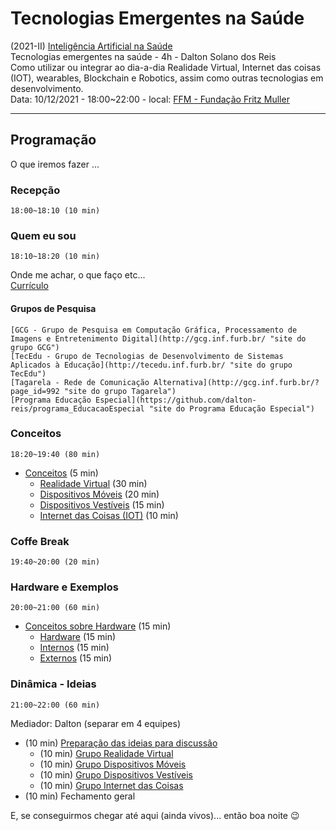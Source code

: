 # Tecnologias Emergentes na Saúde

(2021-II) [Inteligência Artificial na Saúde](https://www.fundacaofritzmuller.com.br/curso/inteligencia-artificial-na-saude/turma/9309e20A "site da Pós em Inteligência Artificial na Saúde da Fundação Fritz Muller")  
Tecnologias emergentes na saúde - 4h - Dalton Solano dos Reis  
Como utilizar ou integrar ao dia-a-dia Realidade Virtual, Internet das coisas (IOT), wearables, Blockchain e Robotics, assim como outras tecnologias em desenvolvimento.  
Data: 10/12/2021 - 18:00~22:00 - local: [FFM - Fundação Fritz Muller](https://www.fundacaofritzmuller.com.br "Site da Fundação Fritz Muller")  

----------

## Programação

O que iremos fazer ...  

### Recepção

    18:00~18:10 (10 min)  

### Quem eu sou

    18:10~18:20 (10 min)  
  
Onde me achar, o que faço etc...  
    [Currículo](https://github.com/dalton-reis/dalton-reis/blob/main/README.md "Meu currículo")  

#### Grupos de Pesquisa

    [GCG - Grupo de Pesquisa em Computação Gráfica, Processamento de Imagens e Entretenimento Digital](http://gcg.inf.furb.br/ "site do grupo GCG")  
    [TecEdu - Grupo de Tecnologias de Desenvolvimento de Sistemas Aplicados à Educação](http://tecedu.inf.furb.br/ "site do grupo TecEdu")  
    [Tagarela - Rede de Comunicação Alternativa](http://gcg.inf.furb.br/?page_id=992 "site do grupo Tagarela")  
    [Programa Educação Especial](https://github.com/dalton-reis/programa_EducacaoEspecial "site do Programa Educação Especial")  

### Conceitos

    18:20~19:40 (80 min)  

- [Conceitos](Conceitos/ "Conceitos sobre as quatro áreas") (5 min)  
  - [Realidade Virtual](Conceitos/RealidadeVirtual.md "Conceitos sobre Realidade Virtual") (30 min)  
  - [Dispositivos Móveis](Conceitos/DispositivosMoveis.md "Conceitos sobre Dispositivos Móveis") (20 min)  
  - [Dispositivos Vestíveis](Conceitos/DispositivosVestiveis.md "Conceitos sobre Dispositivos Vestíveis") (15 min)  
  - [Internet das Coisas (IOT)](Conceitos/InternetDasCoisas.md "Conceitos sobre Internet das Coisas") (10 min)  

### Coffe Break

    19:40~20:00 (20 min)  
  
### Hardware e Exemplos

    20:00~21:00 (60 min)  

- [Conceitos sobre Hardware](HardwareExemplos/ "Conceitos sobre Hardware") (15 min)  
  - [Hardware](HardwareExemplos/ExemplosHardware.md "Exemplos de Hardware") (15 min)  
  - [Internos](HardwareExemplos/ExemplosInternos.md "Exemplos Internos") (15 min)  
  - [Externos](HardwareExemplos/ExemplosExternos.md "Exemplos Externos") (15 min)  

### Dinâmica - Ideias

    21:00~22:00 (60 min)   

Mediador: Dalton (separar em 4 equipes)  

- (10 min) [Preparação das ideias para discussão](Dinamica/README.md "Preparação das ideias para discussão")  
  - (10 min) [Grupo Realidade Virtual](Dinamica/GrupoRealidadeVirtual.md "grupo Realidade Virtual")  
  - (10 min) [Grupo Dispositivos Móveis](Dinamica/GrupoDispositivosMoveis.md "Grupo Dispositivos Móveis")  
  - (10 min) [Grupo Dispositivos Vestíveis](Dinamica/GrupoDispositivosVestiveis.md "grupo Dispositivos Vestíveis")  
  - (10 min) [Grupo Internet das Coisas](Dinamica/GrupoInternetDasCoisas.md "Grupo Internet das Coisas")  
- (10 min) Fechamento geral  

E, se conseguirmos chegar até aqui (ainda vivos)... então boa noite 😉  
